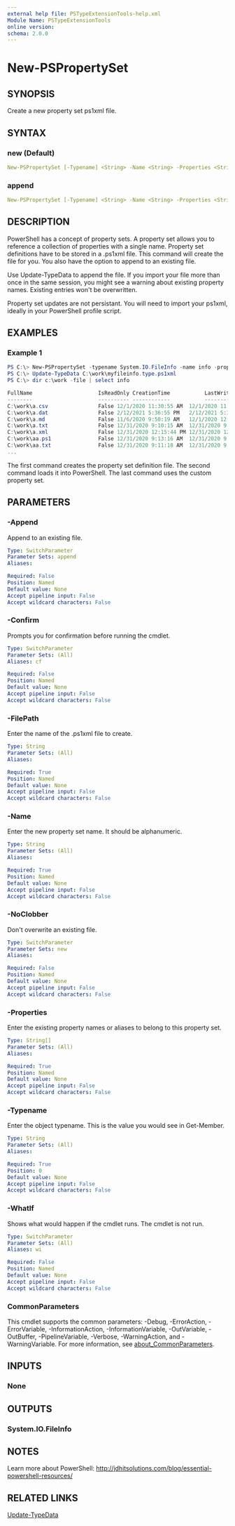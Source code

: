 ```yaml
---
external help file: PSTypeExtensionTools-help.xml
Module Name: PSTypeExtensionTools
online version:
schema: 2.0.0
---
```


# New-PSPropertySet

## SYNOPSIS

Create a new property set ps1xml file.

## SYNTAX

### new (Default)

```yaml
New-PSPropertySet [-Typename] <String> -Name <String> -Properties <String[]> -FilePath <String> [-NoClobber] [-WhatIf] [-Confirm] [<CommonParameters>]
```

### append

```yaml
New-PSPropertySet [-Typename] <String> -Name <String> -Properties <String[]> -FilePath <String> [-Append] [-WhatIf] [-Confirm] [<CommonParameters>]
```

## DESCRIPTION

PowerShell has a concept of property sets. A property set allows you to reference a collection of properties with a single name. Property set definitions have to be stored in a .ps1xml file. This command will create the file for you. You also have the option to append to an existing file.

Use Update-TypeData to append the file. If you import your file more than once in the same session, you might see a warning about existing property names. Existing entries won't be overwritten.

Property set updates are not persistant. You will need to import your ps1xml, ideally in your PowerShell profile script.

## EXAMPLES

### Example 1

```powershell
PS C:\> New-PSPropertySet -typename System.IO.FileInfo -name info -properties Fullname,IsReadOnly,CreationTime,LastWriteTime -filepath c:\work\myfileinfo.type.ps1xml
PS C:\> Update-TypeData C:\work\myfileinfo.type.ps1xml
PS C:\> dir c:\work -file | select info

FullName                     IsReadOnly CreationTime           LastWriteTime
--------                     ---------- ------------           -------------
C:\work\a.csv                False 12/1/2020 11:30:55 AM  12/1/2020 11:30:55 AM
C:\work\a.dat                False 2/12/2021 5:36:55 PM   2/12/2021 5:36:55 PM
C:\work\a.md                 False 11/6/2020 9:50:19 AM   12/1/2020 12:40:03 PM
C:\work\a.txt                False 12/31/2020 9:10:15 AM  12/31/2020 9:10:15 AM
C:\work\a.xml                False 12/31/2020 12:15:44 PM 12/31/2020 12:15:44 PM
C:\work\aa.ps1               False 12/31/2020 9:13:16 AM  12/31/2020 9:13:16 AM
C:\work\aa.txt               False 12/31/2020 9:11:18 AM  12/31/2020 9:11:18 AM
...
```

The first command creates the property set definition file. The second command loads it into PowerShell. The last command uses the custom property set.

## PARAMETERS

### -Append

Append to an existing file.

```yaml
Type: SwitchParameter
Parameter Sets: append
Aliases:

Required: False
Position: Named
Default value: None
Accept pipeline input: False
Accept wildcard characters: False
```

### -Confirm

Prompts you for confirmation before running the cmdlet.

```yaml
Type: SwitchParameter
Parameter Sets: (All)
Aliases: cf

Required: False
Position: Named
Default value: None
Accept pipeline input: False
Accept wildcard characters: False
```

### -FilePath

Enter the name of the .ps1xml file to create.

```yaml
Type: String
Parameter Sets: (All)
Aliases:

Required: True
Position: Named
Default value: None
Accept pipeline input: False
Accept wildcard characters: False
```

### -Name

Enter the new property set name. It should be alphanumeric.

```yaml
Type: String
Parameter Sets: (All)
Aliases:

Required: True
Position: Named
Default value: None
Accept pipeline input: False
Accept wildcard characters: False
```

### -NoClobber

Don't overwrite an existing file.

```yaml
Type: SwitchParameter
Parameter Sets: new
Aliases:

Required: False
Position: Named
Default value: None
Accept pipeline input: False
Accept wildcard characters: False
```

### -Properties

Enter the existing property names or aliases to belong to this property set.

```yaml
Type: String[]
Parameter Sets: (All)
Aliases:

Required: True
Position: Named
Default value: None
Accept pipeline input: False
Accept wildcard characters: False
```

### -Typename

Enter the object typename. This is the value you would see in Get-Member.

```yaml
Type: String
Parameter Sets: (All)
Aliases:

Required: True
Position: 0
Default value: None
Accept pipeline input: False
Accept wildcard characters: False
```

### -WhatIf

Shows what would happen if the cmdlet runs.
The cmdlet is not run.

```yaml
Type: SwitchParameter
Parameter Sets: (All)
Aliases: wi

Required: False
Position: Named
Default value: None
Accept pipeline input: False
Accept wildcard characters: False
```

### CommonParameters

This cmdlet supports the common parameters: -Debug, -ErrorAction, -ErrorVariable, -InformationAction, -InformationVariable, -OutVariable, -OutBuffer, -PipelineVariable, -Verbose, -WarningAction, and -WarningVariable. For more information, see [about_CommonParameters](http://go.microsoft.com/fwlink/?LinkID=113216).

## INPUTS

### None

## OUTPUTS

### System.IO.FileInfo

## NOTES

Learn more about PowerShell:
http://jdhitsolutions.com/blog/essential-powershell-resources/

## RELATED LINKS

[Update-TypeData]()
